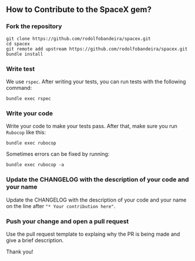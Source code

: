 ## How to Contribute to the SpaceX gem?

### Fork the repository

```
git clone https://github.com/rodolfobandeira/spacex.git
cd spacex
git remote add upstream https://github.com/rodolfobandeira/spacex.git
bundle install
```

### Write test

We use `rspec`. After writing your tests, you can run tests with the following command:

`bundle exec rspec`


### Write your code

Write your code to make your tests pass. After that, make sure you run `Rubocop` like this:

`bundle exec rubocop`

Sometimes errors can be fixed by running:

`bundle exec rubocop -a`

### Update the CHANGELOG with the description of your code and your name

Update the CHANGELOG with the description of your code and your name on the line after `"* Your contribution here"`.

### Push your change and open a pull request

Use the pull request template to explaing why the PR is being made and give a brief description.

Thank you!

